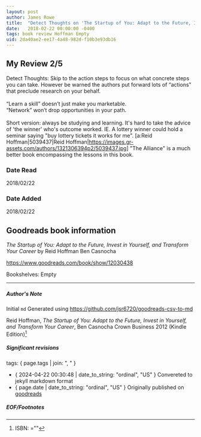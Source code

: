 ```yaml
---
layout: post
author: James Rowe
title:  "Detect Thoughts on 'The Startup of You: Adapt to the Future, Invest in Yourself, and Transform Your Career'"
date:   2018-02-22 00:00:00 -0400
tags: book review Hoffman Empty
uid: 2da40ae2-ee17-4a48-982d-f10b3e93db16
---
```


<!-- highly dependent on how you personally use jekyll templates, and how you want this to show up -->

## My Review 2/5

Detect Thoughts: Skip to the action steps to focus on what concrete steps you can take. However be warned the authors put forward lots of “actions” that preclude research on your behalf. <br/><br/>“Learn a skill” doesn’t just make you marketable. <br/>“Network” won’t drop opportunities in your path.<br/><br/>Short version: always be studying and learning. It's hard to take the advice of 'the winner' who's outcome worked. IE. A lottery winner could hold a seminar saying "buy lottery tickets it works for me". [a:Reid Hoffman|5039437|Reid Hoffman|https://images.gr-assets.com/authors/1321306394p2/5039437.jpg] "The Alliance" is a much better book encompassing the lessons in this book.

### Date Read
2018/02/22

### Date Added
2018/02/22

## Goodreads book information

*The Startup of You: Adapt to the Future, Invest in Yourself, and Transform Your Career* by Reid Hoffman
Ben Casnocha

https://www.goodreads.com/book/show/12030438

Bookshelves: Empty

---

##### Author's Note

Initial `md` Generated using https://github.com/jsr6720/goodreads-csv-to-md

Reid Hoffman, *The Startup of You: Adapt to the Future, Invest in Yourself, and Transform Your Career*, Ben Casnocha Crown Business 2012 (Kindle Edition)[^1]

##### Significant revisions

tags: { page.tags | join: ", " } <!-- todo move this somewhere -->

- { 2024-04-22 00:30:48 | date_to_string: "ordinal", "US" } Convereted to jekyll markdown format 
- { page.date | date_to_string: "ordinal", "US" } Originally published on [goodreads](https://www.goodreads.com)

##### EOF/Footnotes

[^1]: ISBN: =""